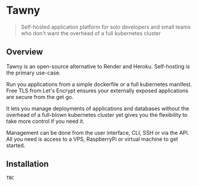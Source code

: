 # Tawny

> Self-hosted application platform for solo developers and small teams who don't want the overhead of a full
> kubernetes cluster

## Overview

Tawny is an open-source alternative to Render and Heroku. Self-hosting is the primary use-case.

Run you applications from a simple dockerfile or a full kubernetes manifest. Free TLS from Let's Encrypt ensures
your externally exposed applications are secure from the get go. 

It lets you manage deployments of applications and databases without the overhead of a full-blown kubernetes
cluster yet gives you the flexibility to take more control if you need it.

Management can be done from the user interface, CLI, SSH or via the API. All you need is access to a VPS, RaspberryPi or
virtual machine to get started.

## Installation

`TBC`